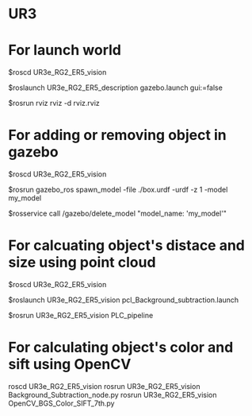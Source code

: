 # UR3
# For launch world
$roscd UR3e_RG2_ER5_vision

$roslaunch UR3e_RG2_ER5_description gazebo.launch gui:=false

$rosrun rviz rviz -d rviz.rviz

# For adding or removing object in gazebo
$roscd UR3e_RG2_ER5_vision

$rosrun gazebo_ros spawn_model -file ./box.urdf -urdf -z 1 -model my_model

$rosservice call /gazebo/delete_model "model_name: 'my_model'" 

# For calcuating object's distace and size using point cloud

$roscd UR3e_RG2_ER5_vision

$roslaunch UR3e_RG2_ER5_vision pcl_Background_subtraction.launch

$rosrun UR3e_RG2_ER5_vision PLC_pipeline

# For calculating object's color and sift using OpenCV 

roscd UR3e_RG2_ER5_vision
rosrun UR3e_RG2_ER5_vision Background_Subtraction_node.py
rosrun UR3e_RG2_ER5_vision OpenCV_BGS_Color_SIFT_7th.py

